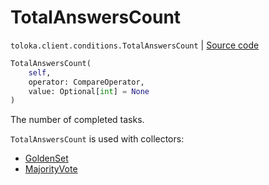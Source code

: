 # TotalAnswersCount
`toloka.client.conditions.TotalAnswersCount` | [Source code](https://github.com/Toloka/toloka-kit/blob/v1.2.0/src/client/conditions.py#L343)

```python
TotalAnswersCount(
    self,
    operator: CompareOperator,
    value: Optional[int] = None
)
```

The number of completed tasks.


`TotalAnswersCount` is used with collectors:
- [GoldenSet](toloka.client.collectors.GoldenSet.md)
- [MajorityVote](toloka.client.collectors.MajorityVote.md)

